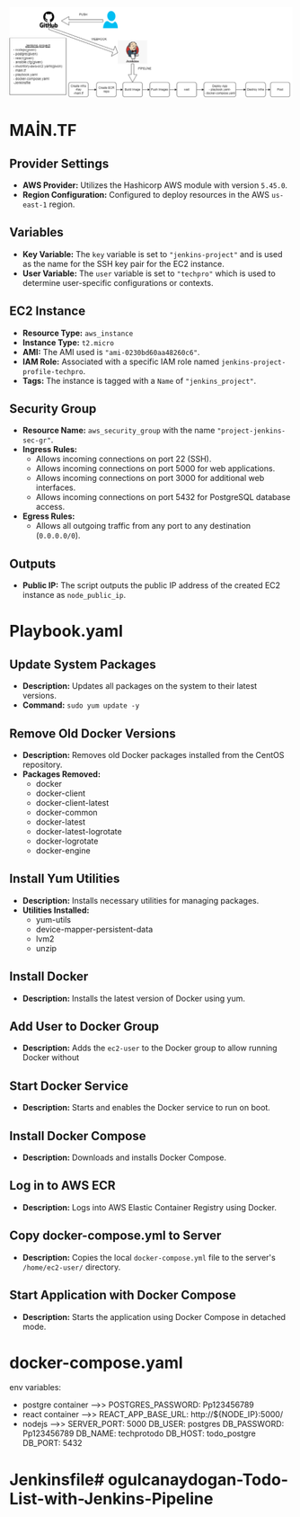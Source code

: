 ![resim](jenkinsproject.png)

# MAİN.TF

## Provider Settings

- **AWS Provider:** Utilizes the Hashicorp AWS module with version `5.45.0`.
- **Region Configuration:** Configured to deploy resources in the AWS `us-east-1` region.

## Variables

- **Key Variable:** The `key` variable is set to `"jenkins-project"` and is used as the name for the SSH key pair for the EC2 instance.
- **User Variable:** The `user` variable is set to `"techpro"` which is used to determine user-specific configurations or contexts.

## EC2 Instance

- **Resource Type:** `aws_instance`
- **Instance Type:** `t2.micro`
- **AMI:** The AMI used is `"ami-0230bd60aa48260c6"`.
- **IAM Role:** Associated with a specific IAM role named `jenkins-project-profile-techpro`.
- **Tags:** The instance is tagged with a `Name` of `"jenkins_project"`.

## Security Group

- **Resource Name:** `aws_security_group` with the name `"project-jenkins-sec-gr"`.
- **Ingress Rules:**
  - Allows incoming connections on port 22 (SSH).
  - Allows incoming connections on port 5000 for web applications.
  - Allows incoming connections on port 3000 for additional web interfaces.
  - Allows incoming connections on port 5432 for PostgreSQL database access.
- **Egress Rules:**
  - Allows all outgoing traffic from any port to any destination (`0.0.0.0/0`).

## Outputs

- **Public IP:** The script outputs the public IP address of the created EC2 instance as `node_public_ip`.




# Playbook.yaml


## Update System Packages
- **Description:** Updates all packages on the system to their latest versions.
- **Command:** `sudo yum update -y`

## Remove Old Docker Versions
- **Description:** Removes old Docker packages installed from the CentOS repository.
- **Packages Removed:**
  - docker
  - docker-client
  - docker-client-latest
  - docker-common
  - docker-latest
  - docker-latest-logrotate
  - docker-logrotate
  - docker-engine

## Install Yum Utilities
- **Description:** Installs necessary utilities for managing packages.
- **Utilities Installed:**
  - yum-utils
  - device-mapper-persistent-data
  - lvm2
  - unzip

## Install Docker
- **Description:** Installs the latest version of Docker using yum.

## Add User to Docker Group
- **Description:** Adds the `ec2-user` to the Docker group to allow running Docker without 

## Start Docker Service
- **Description:** Starts and enables the Docker service to run on boot.

## Install Docker Compose
- **Description:** Downloads and installs Docker Compose.

## Log in to AWS ECR
- **Description:** Logs into AWS Elastic Container Registry using Docker.


## Copy docker-compose.yml to Server
- **Description:** Copies the local `docker-compose.yml` file to the server's `/home/ec2-user/` directory.

## Start Application with Docker Compose
- **Description:** Starts the application using Docker Compose in detached mode.

# docker-compose.yaml
env variables: 
- postgre container -->> POSTGRES_PASSWORD: Pp123456789
- react container -->> REACT_APP_BASE_URL: http://${NODE_IP}:5000/
- nodejs -->>
            SERVER_PORT: 5000
            DB_USER: postgres
            DB_PASSWORD: Pp123456789
            DB_NAME: techprotodo
            DB_HOST: todo_postgre
            DB_PORT: 5432

# Jenkinsfile#   o g u l c a n a y d o g a n - T o d o - L i s t - w i t h - J e n k i n s - P i p e l i n e 
 
 